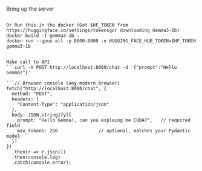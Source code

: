 
Bring up the server
```uvicorn app:app --host 0.0.0.0 --port 8000 --workers 1

Or Run this in the docker (Get $HF_TOKEN from https://huggingface.co/settings/tokensgor downloading Gemma3-1b)
docker build -t gemma3-1b .
docker run --gpus all -p 8000:8000 -e HUGGING_FACE_HUB_TOKEN=$HF_TOKEN gemma3-1b


Make call to API
```curl -X POST http://localhost:8000/chat -d '{"prompt":"Hello Gemma!"}'

```// Browser console (any modern browser)
fetch("http://localhost:8000/chat", {
  method: "POST",
  headers: {
    "Content-Type": "application/json"
  },
  body: JSON.stringify({
    prompt: "Hello Gemma!, can you explaing me CUDA?",   // required field
    max_tokens: 256               // optional, matches your Pydantic model
  })
})
  .then(r => r.json())
  .then(console.log)
  .catch(console.error);

